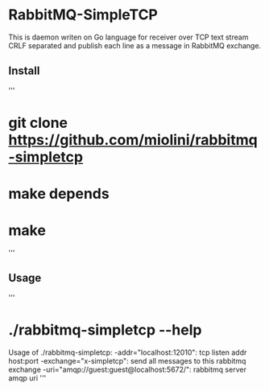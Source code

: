 # RabbitMQ-SimpleTCP

This is daemon writen on Go language for receiver over TCP text stream CRLF separated and 
publish each line as a message in RabbitMQ exchange.

## Install

'''
# git clone https://github.com/miolini/rabbitmq-simpletcp
# make depends
# make
'''

## Usage

'''
# ./rabbitmq-simpletcp --help
Usage of ./rabbitmq-simpletcp:
  -addr="localhost:12010": tcp listen addr host:port
  -exchange="x-simpletcp": send all messages to this rabbitmq exchange
  -uri="amqp://guest:guest@localhost:5672/": rabbitmq server amqp uri
'''